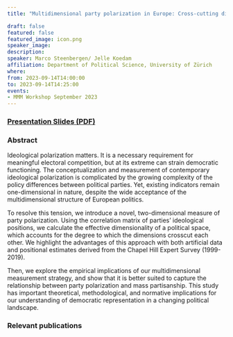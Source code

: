 ```yaml
---
title: "Multidimensional party polarization in Europe: Cross-cutting divides and effective dimensionality"

draft: false
featured: false
featured_image: icon.png
speaker_image:
description:
speaker: Marco Steenbergen/ Jelle Koedam 
affiliation: Department of Political Science, University of Zürich
where:
from: 2023-09-14T14:00:00
to: 2023-09-14T14:25:00
events:
- MMM Workshop September 2023
---
```


### [Presentation Slides (PDF)](Presentation_Koedam_Steenbergen_MMM.pdf)


### Abstract

Ideological polarization matters. It is a necessary requirement for meaningful electoral competition, but at its extreme can strain democratic functioning. The conceptualization and measurement of contemporary ideological polarization is complicated by the growing complexity of the policy differences between political parties. Yet, existing indicators remain one-dimensional in nature, despite the wide acceptance of the multidimensional structure of European politics. 

To resolve this tension, we introduce a novel, two-dimensional measure of party polarization. Using the correlation matrix of parties’ ideological positions, we calculate the effective dimensionality of a political space, which accounts for the degree to which the dimensions crosscut each other. We highlight the advantages of this approach with both artificial data and positional estimates derived from the Chapel Hill Expert Survey (1999-2019). 

Then, we explore the empirical implications of our multidimensional measurement strategy, and show that it is better suited to capture the relationship between party polarization and mass partisanship. This study has important theoretical, methodological, and normative implications for our understanding of democratic representation in a changing political landscape.

### Relevant publications 


